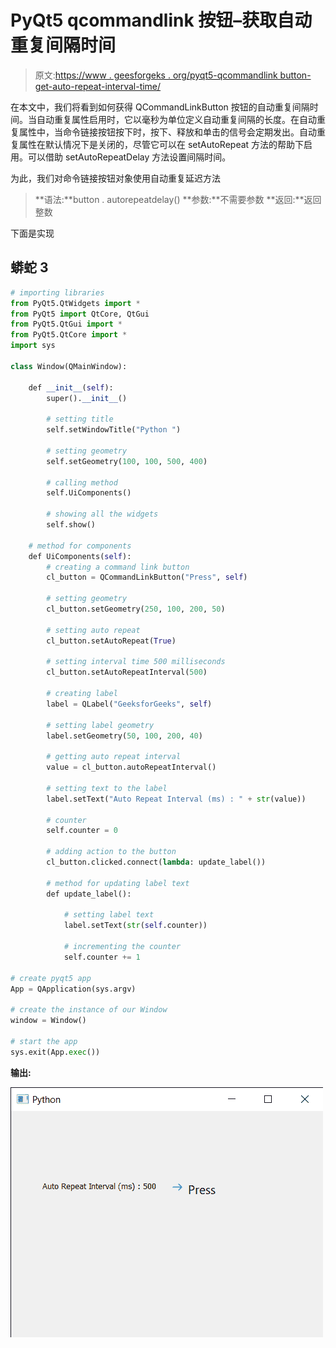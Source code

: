 # PyQt5 qcommandlink 按钮–获取自动重复间隔时间

> 原文:[https://www . geesforgeks . org/pyqt5-qcommandlink button-get-auto-repeat-interval-time/](https://www.geeksforgeeks.org/pyqt5-qcommandlinkbutton-getting-auto-repeat-interval-time/)

在本文中，我们将看到如何获得 QCommandLinkButton 按钮的自动重复间隔时间。当自动重复属性启用时，它以毫秒为单位定义自动重复间隔的长度。在自动重复属性中，当命令链接按钮按下时，按下、释放和单击的信号会定期发出。自动重复属性在默认情况下是关闭的，尽管它可以在 setAutoRepeat 方法的帮助下启用。可以借助 setAutoRepeatDelay 方法设置间隔时间。

为此，我们对命令链接按钮对象使用自动重复延迟方法

> **语法:**button . autorepeatdelay()
> **参数:**不需要参数
> **返回:**返回整数

下面是实现

## 蟒蛇 3

```py
# importing libraries
from PyQt5.QtWidgets import *
from PyQt5 import QtCore, QtGui
from PyQt5.QtGui import *
from PyQt5.QtCore import *
import sys

class Window(QMainWindow):

    def __init__(self):
        super().__init__()

        # setting title
        self.setWindowTitle("Python ")

        # setting geometry
        self.setGeometry(100, 100, 500, 400)

        # calling method
        self.UiComponents()

        # showing all the widgets
        self.show()

    # method for components
    def UiComponents(self):
        # creating a command link button
        cl_button = QCommandLinkButton("Press", self)

        # setting geometry
        cl_button.setGeometry(250, 100, 200, 50)

        # setting auto repeat
        cl_button.setAutoRepeat(True)

        # setting interval time 500 milliseconds
        cl_button.setAutoRepeatInterval(500)

        # creating label
        label = QLabel("GeeksforGeeks", self)

        # setting label geometry
        label.setGeometry(50, 100, 200, 40)

        # getting auto repeat interval
        value = cl_button.autoRepeatInterval()

        # setting text to the label
        label.setText("Auto Repeat Interval (ms) : " + str(value))

        # counter
        self.counter = 0

        # adding action to the button
        cl_button.clicked.connect(lambda: update_label())

        # method for updating label text
        def update_label():

            # setting label text
            label.setText(str(self.counter))

            # incrementing the counter
            self.counter += 1

# create pyqt5 app
App = QApplication(sys.argv)

# create the instance of our Window
window = Window()

# start the app
sys.exit(App.exec())
```

**输出:**

![](img/b652ddb5468f34d4a2537a0f174ba783.png)